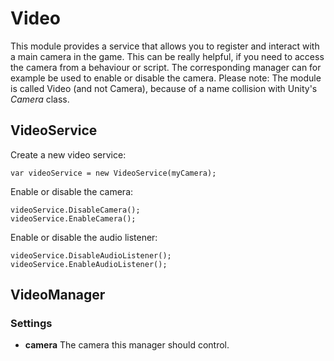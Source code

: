 # Video

This module provides a service that allows you to register and interact with a main camera in the game. This can be really helpful, if you need to access the camera from a behaviour or script. The corresponding manager can for example be used to enable or disable the camera. Please note: The module is called Video (and not Camera), because of a name collision with Unity's *Camera* class.

## VideoService

Create a new video service:

```
var videoService = new VideoService(myCamera);
```

Enable or disable the camera:

```
videoService.DisableCamera();
videoService.EnableCamera();
```

Enable or disable the audio listener:

```
videoService.DisableAudioListener();
videoService.EnableAudioListener();
```

## VideoManager

### Settings

- **camera** The camera this manager should control.
